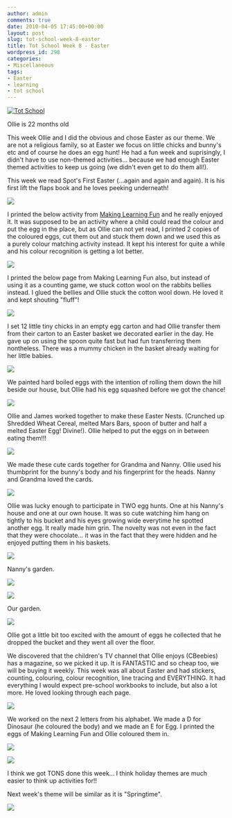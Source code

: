 ```yaml
---
author: admin
comments: true
date: 2010-04-05 17:45:00+00:00
layout: post
slug: tot-school-week-8-easter
title: Tot School Week 8 - Easter
wordpress_id: 298
categories:
- Miscellaneous
tags:
- Easter
- learning
- tot school
---
```


[![Tot School](http://i131.photobucket.com/albums/p316/carisahinson/Tot-School.gif)](http://lapbooksbycarisa.homestead.com/TotSchool.html)

  


Ollie is 22 months old

  


This week Ollie and I did the obvious and chose Easter as our theme. We are not a religious family, so at Easter we focus on little chicks and bunny's etc and of course he does an egg hunt! He had a fun week and suprisingly, I didn't have to use non-themed activities... because we had enough Easter themed activities to keep us going (we didn't even get to do them all!).  
  
This week we read Spot's First Easter (...again and again and again). It is his first lift the flaps book and he loves peeking underneath!  
  


![](http://farm5.static.flickr.com/4060/4494181714_72d0b4cd25.jpg)

  
I printed the below activity from [Making Learning Fun](http://makinglearningfun.com/) and he really enjoyed it. It was supposed to be an activity where a child could read the colour and put the egg in the place, but as Ollie can not yet read, I printed 2 copies of the coloured eggs, cut them out and stuck them down and we used this as a purely colour matching activity instead. It kept his interest for quite a while and his colour recognition is getting a lot better.  
  


![](http://farm3.static.flickr.com/2730/4493463601_3ec7c951f7.jpg)

  
I printed the below page from Making Learning Fun also, but instead of using it as a counting game, we stuck cotton wool on the rabbits bellies instead. I glued the bellies and Ollie stuck the cotton wool down. He loved it and kept shouting "fluff"!  
  


![](http://farm3.static.flickr.com/2760/4493473813_303441d3f0.jpg)

  
I set 12 little tiny chicks in an empty egg carton and had Ollie transfer them from their carton to an Easter basket we decorated earlier in the day. He gave up on using the spoon quite fast but had fun transferring them nontheless. There was a mummy chicken in the basket already waiting for her little babies.  
  


![](http://farm3.static.flickr.com/2729/4494284192_c68f49fc17.jpg)

  
We painted hard boiled eggs with the intention of rolling them down the hill beside our house, but Ollie had his egg squashed before we got the chance!   
  


![](http://farm5.static.flickr.com/4059/4494147296_eff28e3f84.jpg)

  


Ollie and James worked together to make these Easter Nests. (Crunched up Shredded Wheat Cereal, melted Mars Bars, spoon of butter and half a melted Easter Egg! Divine!). Ollie helped to put the eggs on in between eating them!!!

  


![](http://farm5.static.flickr.com/4010/4494167660_cc204e35ef.jpg)

  
We made these cute cards together for Grandma and Nanny. Ollie used his thumbprint for the bunny's body and his fingerprint for the heads. Nanny and Grandma loved the cards.  
  


![](http://farm5.static.flickr.com/4052/4493532857_b8bb9f67a0.jpg)

  
Ollie was lucky enough to participate in TWO egg hunts. One at his Nanny's house and one at our own house. It was so cute watching him hang on tightly to his bucket and his eyes growing wide everytime he spotted another egg. It really made him grin. The novelty was not even in the fact that they were chocolate... it was in the fact that they were hidden and he enjoyed putting them in his baskets.  
  


![](http://farm5.static.flickr.com/4014/4493548389_070184130d.jpg)

  


Nanny's garden.

  


![](http://farm5.static.flickr.com/4050/4493566703_55fc797275.jpg)

  


![](http://farm3.static.flickr.com/2720/4494211860_48fd4fdbc0.jpg)

  


Our garden.

  


![](http://farm3.static.flickr.com/2789/4493579521_a17f22bcd0.jpg)

  
Ollie got a little bit too excited with the amount of eggs he collected that he dropped the bucket and they went all over the floor.  
  
We discovered that the children's TV channel that Ollie enjoys (CBeebies) has a magazine, so we picked it up. It is FANTASTIC and so cheap too, we will be buying it weekly. This week was all about Easter and had stickers, counting, colouring, colour recognition, line tracing and EVERYTHING. It had everything I would expect pre-school workbooks to include, but also a lot more. He loved looking through each page.  
  


![](http://farm5.static.flickr.com/4018/4494221738_5e89d66b31.jpg)

  
We worked on the next 2 letters from his alphabet. We made a D for Dinosaur (he coloured the body) and we made an E for Egg. I printed the eggs of Making Learning Fun and Ollie coloured them in.  
  


![](http://farm5.static.flickr.com/4065/4494236494_b52c2ab108.jpg)

  


![](http://farm3.static.flickr.com/2770/4494124290_978d0b3f8c.jpg)

  
I think we got TONS done this week... I think holiday themes are much easier to think up activities for!!  
  
Next week's theme will be similar as it is "Springtime".

![](https://blogger.googleusercontent.com/tracker/251139911615938991-5166630637166377290?l=www.outmumbered.com)
